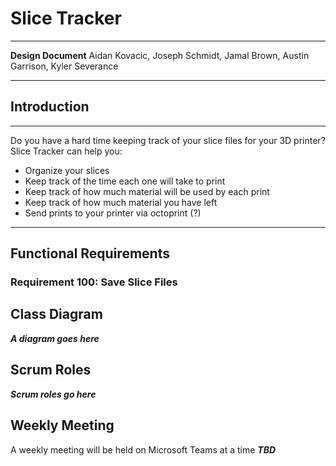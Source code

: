 # Slice Tracker

***

**Design Document**
Aidan Kovacic, Joseph Schmidt, Jamal Brown, Austin Garrison, Kyler Severance

***

## Introduction

***

Do you have a hard time keeping track of your slice files for your 3D printer? Slice Tracker can help you:
* Organize your slices
* Keep track of the time each one will take to print
* Keep track of how much material will be used by each print
* Keep track of how much material you have left
* Send prints to your printer via octoprint (?)

***

## Functional Requirements

### Requirement 100: Save Slice Files








## Class Diagram
***A diagram goes here***

## Scrum Roles
***Scrum roles go here***

## Weekly Meeting
A weekly meeting will be held on Microsoft Teams at a time ***TBD***